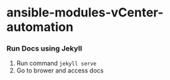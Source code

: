 # ansible-modules-vCenter-automation

### Run Docs using Jekyll
1. Run command `jekyll serve`
2. Go to brower and access docs